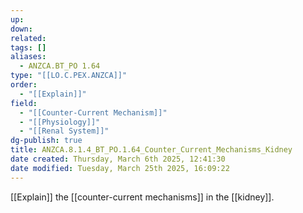 ```yaml
---
up: 
down: 
related: 
tags: []
aliases:
  - ANZCA.BT_PO 1.64
type: "[[LO.C.PEX.ANZCA]]"
order:
  - "[[Explain]]"
field:
  - "[[Counter-Current Mechanism]]"
  - "[[Physiology]]"
  - "[[Renal System]]"
dg-publish: true
title: ANZCA.8.1.4_BT_PO.1.64_Counter_Current_Mechanisms_Kidney
date created: Thursday, March 6th 2025, 12:41:30
date modified: Tuesday, March 25th 2025, 16:09:22
---
```


[[Explain]] the [[counter-current mechanisms]] in the [[kidney]].
